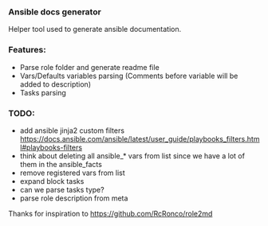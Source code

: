 ### Ansible docs generator

Helper tool used to generate ansible documentation.

### Features:
* Parse role folder and generate readme file
* Vars/Defaults variables parsing (Comments before variable will be added to description)
* Tasks parsing

### TODO:
* add ansible jinja2 custom filters https://docs.ansible.com/ansible/latest/user_guide/playbooks_filters.html#playbooks-filters
* think about deleting all ansible_* vars from list since we have a lot of them in the ansible_facts
* remove registered vars from list
* expand block tasks
* can we parse tasks type?
* parse role description from meta

Thanks for inspiration to https://github.com/RcRonco/role2md